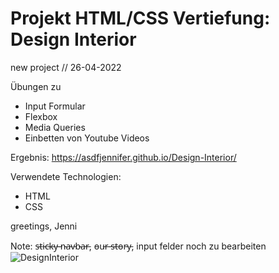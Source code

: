 # Projekt HTML/CSS Vertiefung: Design Interior

new project // 26-04-2022

Übungen zu 
- Input Formular
- Flexbox
- Media Queries
- Einbetten von Youtube Videos

Ergebnis:
https://asdfjennifer.github.io/Design-Interior/

Verwendete Technologien:
- HTML 
- CSS 


greetings, Jenni

Note: s̵t̵i̵c̵k̵y̵ ̵n̵a̵v̵b̵a̵r̵, o̵u̵r̵ ̵s̵t̵o̵r̵y̵, input felder noch zu bearbeiten
![DesignInterior](https://user-images.githubusercontent.com/98667941/182250359-f6a083fe-b6b5-4892-afa8-d29c932f6a6a.png)

